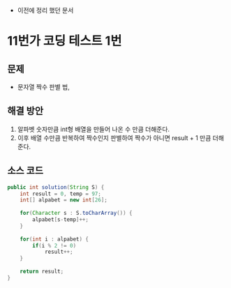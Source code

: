 - 이전에 정리 했던 문서
# 11번가 코딩 테스트 1번

## 문제
- 문자열 짝수 판별 법,

## 해결 방안
1. 알파벳 숫자만큼 int형 배열을 만들어 나온 수 만큼 더해준다.
2. 이후 배열 수만큼 반복하여 짝수인지 판별하여 짝수가 아니면 result + 1 만큼 더해준다.


## 소스 코드 
~~~ java
public int solution(String S) {
    int result = 0, temp = 97;
    int[] alpabet = new int[26];
    
    for(Character s : S.toCharArray()) {
        alpabet[s-temp]++; 
    }
    
    for(int i : alpabet) {
        if(i % 2 != 0)
            result++;
    }
    
    return result;
}
~~~